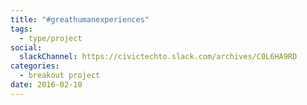 ```yaml
---
title: "#greathumanexperiences"
tags:
  - type/project
social:
  slackChannel: https://civictechto.slack.com/archives/C0L6HA9RD
categories:
  - breakout project
date: 2016-02-10
---
```

